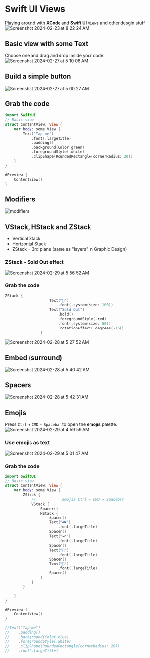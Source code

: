 # Swift UI Views
Playing around with **XCode** and **Swift UI** `Views` and other desgin stuff<br>
![Screenshot 2024-02-23 at 8 22 24 AM](https://github.com/danielurra/swift-ui-views/assets/51704179/8c0d1025-7fac-4cb0-b6b7-43abe78bcd86)<br>
## Basic view with some Text
Choose one and drag and drop inside your code.<br>
![Screenshot 2024-02-27 at 5 10 08 AM](https://github.com/danielurra/swift-ui-views/assets/51704179/d8d48c59-67b9-4339-9ef1-be665b49db56)<br>
## Build a simple button
![Screenshot 2024-02-27 at 5 00 27 AM](https://github.com/danielurra/swift-ui-views/assets/51704179/c5c99c60-eb6c-4f93-9282-7017f17679b6)<br>
## Grab the code
```swift
import SwiftUI
// Basic view
struct ContentView: View {
    var body: some View {
        Text("Tap me")
            .font(.largeTitle)
            .padding()
            .background(Color.green)
            .foregroundStyle(.white)
            .clipShape(RoundedRectangle(cornerRadius: 20))
    }
}

#Preview {
    ContentView()
}
```
## Modifiers
![modifiers](https://github.com/danielurra/swift-ui-views/assets/51704179/12e045e8-5365-4349-af7a-f6bda8892b81)<br>
## VStack, HStack and ZStack
* Vertical Stack
* Horizontal Stack
* ZStack = 3rd plane (same as "layers" in Graphic Design)
### ZStack - Sold Out effect
![Screenshot 2024-02-29 at 5 56 52 AM](https://github.com/danielurra/swift-ui-views/assets/51704179/dd27bfe4-3e8c-4a93-b489-228e64d4bcca)<br>
### Grab the code
```swift
ZStack {
                    Text("🎤")
                        .font(.system(size: 100))
                    Text("Sold Out")
                        .bold()
                        .foregroundStyle(.red)
                        .font(.system(size: 50))
                        .rotationEffect(.degrees(-15))
                }
```

![Screenshot 2024-02-28 at 5 27 52 AM](https://github.com/danielurra/swift-ui-views/assets/51704179/de0867a4-1ddc-41c6-84f0-ec9e927db1a3)<br>
## Embed (surround)
![Screenshot 2024-02-28 at 5 40 42 AM](https://github.com/danielurra/swift-ui-views/assets/51704179/2d65eee4-6e15-4547-a7b8-bc7e2c1250f2)<br>
## Spacers
![Screenshot 2024-02-28 at 5 42 31 AM](https://github.com/danielurra/swift-ui-views/assets/51704179/48404dd4-4354-4a71-b6dd-33f0a6badccd)<br>
## Emojis
Press `Ctrl` + `CMD` + `Spacebar` to open the **emojis** palette.<br>
![Screenshot 2024-02-29 at 4 59 59 AM](https://github.com/danielurra/swift-ui-views/assets/51704179/77156d6d-04db-481e-bcc7-541dfb5f3e03)<br>
### Use **emojis** as **text**<br>
![Screenshot 2024-02-29 at 5 01 47 AM](https://github.com/danielurra/swift-ui-views/assets/51704179/b539cb5d-3ebc-41df-beae-0bb5826666f5)<br>
### Grab the code
```swift
import SwiftUI
// Basic view
struct ContentView: View {
    var body: some View {
        ZStack {
            //            emojis Ctrl + CMD + Spacebar
            VStack {
                Spacer()
                HStack {
                    Spacer()
                    Text("🎮")
                        .font(.largeTitle)
                    Spacer()
                    Text("🛩️")
                        .font(.largeTitle)
                    Spacer()
                    Text("🧸")
                        .font(.largeTitle)
                    Spacer()
                    Text("🎸")
                        .font(.largeTitle)
                    Spacer()
                }
            }
        }
        
    }
}

#Preview {
    ContentView()
}

//Text("Tap me")
//    .padding()
//    .background(Color.blue)
//    .foregroundStyle(.white)
//    .clipShape(RoundedRectangle(cornerRadius: 20))
//    .font(.largeTitle)



```


